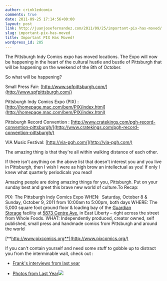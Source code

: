 ```yaml
---
author: crinkledcomix
comments: true
date: 2011-09-25 17:14:56+00:00
layout: post
link: http://juanjosefernandez.com/2011/09/25/important-pix-has-moved/
slug: important-pix-has-moved
title: Important PIX Has Moved!
wordpress_id: 285
---
```


The Pittsburgh Indy Comics expo has moved locations. The Expo will now be happening in the heart of the cultural hustle and bustle of Pittsburgh that will be happening on the weekend of the 8th of October.

So what will be happening?

Small Press Fair: [http://www.spfpittsburgh.com/](http://www.spfpittsburgh.com/)

Pittsburgh Indy Comics Expo (PIX) :[http://homepage.mac.com/bem/PIX/index.html](http://homepage.mac.com/bem/PIX/index.html)

Pittsburgh Record Convention : [http://www.cratekings.com/pgh-record-convention-pittsburgh/](http://www.cratekings.com/pgh-record-convention-pittsburgh/)

VIA Music Festival: [http://via-pgh.com/](http://via-pgh.com/)

The amazing thing is that they're all within walking distance of each other.

If there isn't anything on the above list that doesn't interest you and you live in Pittsburgh, then I wish I were as high brow an intellectual as you! If only I knew what quarterly periodicals you read!

Amazing people are doing amazing things for you, Pittsburgh. Put on your sunday best and greet this brave new world of culture.To Recap:

PIX: The Pittsburgh Indy Comics Expo
WHEN:  Saturday, October 8 & Sunday, October 9, 2011
from 10:00am to 5:00pm, both days
WHERE: The 5,000 square foot ground floor & loading bay of the [Guardian Storage](http://www.guardianstorage.com/self_storage/Shadyside/zip_15206/guardian_storage_solutions/2662) facility at [5873 Centre Ave.](http://maps.google.com/maps?q=guardian+storage+east+liberty+15206&ll=40.461903,-79.925108&spn=0.016261,0.035148&oe=utf-8&client=firefox-a&fb=1&gl=us&cid=0,0,12713290772334201480&t=m&z=15&vpsrc=6&iwloc=A) in East Liberty – right across the street from Whole Foods.
WHAT: Independently produced, creator owned, self published, small press and handmade comics from Pittsburgh and around the world





[**http://www.pixcomics.org**](http://www.pixcomics.org/)





If you can't contain yourself and need some stuff to gobble up to distract you from the interminable wait, check out :



	
  * [Frank's interviews from last year](http://comicscomicsmag.com/2010/12/pix-2010-audio-interviews.html)

	
  * [Photos from Last Year](http://www.flickr.com/photos/10822525@N07/sets/72157625059493697/with/5089597309/)[![](http://fernandezjuanjose.files.wordpress.com/2011/09/huizenga-and-santoro.jpg)](http://fernandezjuanjose.files.wordpress.com/2011/09/huizenga-and-santoro.jpg)



